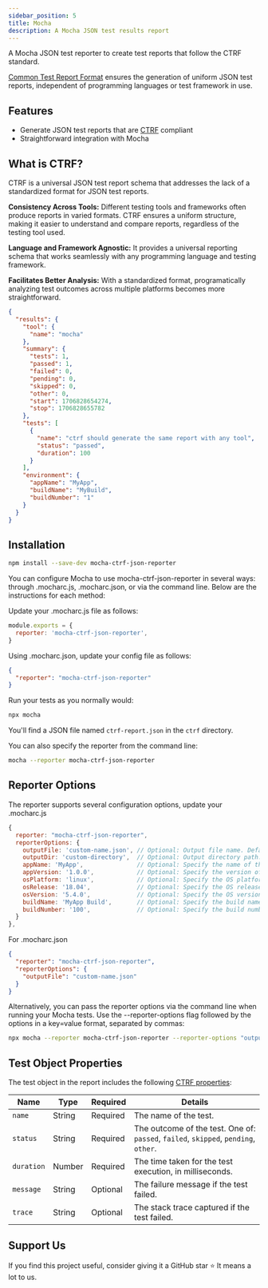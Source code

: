 ```yaml
---
sidebar_position: 5
title: Mocha
description: A Mocha JSON test results report
---
```

A Mocha JSON test reporter to create test reports that follow the CTRF standard.

[Common Test Report Format](https://ctrf.io) ensures the generation of uniform JSON test reports, independent of programming languages or test framework in use.

## Features

- Generate JSON test reports that are [CTRF](https://ctrf.io) compliant
- Straightforward integration with Mocha

## What is CTRF?

CTRF is a universal JSON test report schema that addresses the lack of a standardized format for JSON test reports.

**Consistency Across Tools:** Different testing tools and frameworks often produce reports in varied formats. CTRF ensures a uniform structure, making it easier to understand and compare reports, regardless of the testing tool used.

**Language and Framework Agnostic:** It provides a universal reporting schema that works seamlessly with any programming language and testing framework.

**Facilitates Better Analysis:** With a standardized format, programatically analyzing test outcomes across multiple platforms becomes more straightforward.

```json
{
  "results": {
    "tool": {
      "name": "mocha"
    },
    "summary": {
      "tests": 1,
      "passed": 1,
      "failed": 0,
      "pending": 0,
      "skipped": 0,
      "other": 0,
      "start": 1706828654274,
      "stop": 1706828655782
    },
    "tests": [
      {
        "name": "ctrf should generate the same report with any tool",
        "status": "passed",
        "duration": 100
      }
    ],
    "environment": {
      "appName": "MyApp",
      "buildName": "MyBuild",
      "buildNumber": "1"
    }
  }
}
```

## Installation

```bash
npm install --save-dev mocha-ctrf-json-reporter
```

You can configure Mocha to use mocha-ctrf-json-reporter in several ways: through .mocharc.js, .mocharc.json, or via the command line. Below are the instructions for each method:

Update your .mocharc.js file as follows:

```javascript
module.exports = {
  reporter: 'mocha-ctrf-json-reporter',
}
```

Using .mocharc.json, update your config file as follows:

```json
{
  "reporter": "mocha-ctrf-json-reporter"
}
```

Run your tests as you normally would:

```bash
npx mocha
```

You'll find a JSON file named `ctrf-report.json` in the `ctrf` directory.

You can also specify the reporter from the command line:

```bash
mocha --reporter mocha-ctrf-json-reporter
```

## Reporter Options

The reporter supports several configuration options, update your .mocharc.js

```javascript
{
  reporter: "mocha-ctrf-json-reporter",
  reporterOptions: {
    outputFile: 'custom-name.json', // Optional: Output file name. Defaults to 'ctrf-report.json'.
    outputDir: 'custom-directory',  // Optional: Output directory path. Defaults to 'ctrf'.
    appName: 'MyApp',               // Optional: Specify the name of the application under test.
    appVersion: '1.0.0',            // Optional: Specify the version of the application under test.
    osPlatform: 'linux',            // Optional: Specify the OS platform.
    osRelease: '18.04',             // Optional: Specify the OS release version.
    osVersion: '5.4.0',             // Optional: Specify the OS version.
    buildName: 'MyApp Build',       // Optional: Specify the build name.
    buildNumber: '100',             // Optional: Specify the build number.
  }
},

```

For .mocharc.json

```json
{
  "reporter": "mocha-ctrf-json-reporter",
  "reporterOptions": {
    "outputFile": "custom-name.json"
  }
}
```

Alternatively, you can pass the reporter options via the command line when running your Mocha tests. Use the --reporter-options flag followed by the options in a key=value format, separated by commas:

```bash
npx mocha --reporter mocha-ctrf-json-reporter --reporter-options "outputFile=custom-name.json,outputDir=custom-directory,appName=MyApp,appVersion=1.0.0"
```

## Test Object Properties

The test object in the report includes the following [CTRF properties](https://ctrf.io/docs/schema/test):

| Name       | Type   | Required | Details                                                                             |
| ---------- | ------ | -------- | ----------------------------------------------------------------------------------- |
| `name`     | String | Required | The name of the test.                                                               |
| `status`   | String | Required | The outcome of the test. One of: `passed`, `failed`, `skipped`, `pending`, `other`. |
| `duration` | Number | Required | The time taken for the test execution, in milliseconds.                             |
| `message`  | String | Optional | The failure message if the test failed.                                             |
| `trace`    | String | Optional | The stack trace captured if the test failed.                                        |

## Support Us

If you find this project useful, consider giving it a GitHub star ⭐ It means a lot to us.
